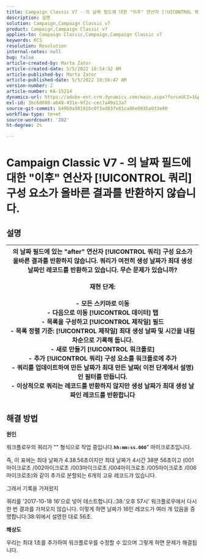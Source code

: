 ```yaml
---
title: Campaign Classic V7 - 의 날짜 필드에 대한 "이후" 연산자 [!UICONTROL 쿼리] 구성 요소가 올바른 결과를 반환하지 않습니다.
description: 설명
solution: Campaign,Campaign Classic v7
product: Campaign,Campaign Classic v7
applies-to: Campaign Classic,Campaign,Campaign Classic v7
keywords: KCS
resolution: Resolution
internal-notes: null
bug: false
article-created-by: Marta Zator
article-created-date: 5/5/2022 10:54:52 AM
article-published-by: Marta Zator
article-published-date: 5/5/2022 10:56:47 AM
version-number: 2
article-number: KA-15214
dynamics-url: https://adobe-ent.crm.dynamics.com/main.aspx?forceUCI=1&pagetype=entityrecord&etn=knowledgearticle&id=2279a3c8-61cc-ec11-a7b5-6045bd00dbbc
exl-id: 3bc6d080-a648-431e-9f2c-cec7a49a13a7
source-git-commit: b49b9a501816c0f3ad637e81ca86e0835a033e90
workflow-type: tm+mt
source-wordcount: '282'
ht-degree: 2%

---
```


# Campaign Classic V7 - 의 날짜 필드에 대한 &quot;이후&quot; 연산자 [!UICONTROL 쿼리] 구성 요소가 올바른 결과를 반환하지 않습니다.

## 설명



| 의 날짜 필드에 있는 &quot;after&quot; 연산자 [!UICONTROL 쿼리] 구성 요소가 올바른 결과를 반환하지 않습니다. 쿼리가 여전히 생성 날짜가 최대 생성 날짜인 레코드를 반환하고 있습니다. 무슨 문제가 있습니까?<br><br><b>재현 단계:</b><br><br>  - 모든 스키마로 이동<br>  - 다음으로 이동 [!UICONTROL 데이터] 탭<br>  - 목록을 구성하고 [!UICONTROL 제작일] 필드<br>  - 목록 정렬 기준: [!UICONTROL 제작일] 최대 생성 날짜 및 시간을 내림차순으로 기록해 둡니다.<br>  - 새로 만들기 [!UICONTROL 워크플로]<br>  - 추가 [!UICONTROL 쿼리] 구성 요소를 워크플로에 추가<br>  - 쿼리를 업데이트하여 만든 날짜가 최대 만든 날짜( 이전 단계에서 설명)인 필터를 만듭니다.<br>  - 이상적으로 쿼리는 레코드를 반환하지 않지만 생성 날짜가 최대 생성 날짜인 레코드를 반환합니다 |
| --- |



## 해결 방법


<b>원인</b>

워크플로우의 쿼리가 &quot;&quot; 형식으로 작업 중입니다.<b>`hh:mm:ss.000`</b>&quot; 마이크로초입니다.

즉, 이 표에는 최대 날짜가 4.38.56초이지만 최대 날짜가 4시간 38분 56초이고 (001마이크로초 /002마이크로초 /003마이크로초 /004마이크로초 /005마이크로초 /006마이크로초)와 같이 추가로 분할되는 6개의 고유 레코드가 있습니다.

그래서 기록을 가져왔지

쿼리를 &#39;2017-10-18 16&#39;으로 넣어 테스트합니다.:38:&#39;오후 57시&#39; 워크플로우에서 다시 한 번 결과를 가져오지 않습니다. 이렇게 하면 날짜가 16인 레코드가 여러 개 있음을 증명합니다:38:위에서 설명한 대로 56초.

<b>해상도</b>

우리는 최대 1초를 추가하여 워크플로우를 수정할 수 있으며 그렇게 하면 문제가 해결됩니다.
